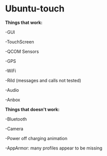 # Ubuntu-touch

**Things that work:**

-GUI

-TouchScreen

-QCOM Sensors

-GPS

-WiFi

-Rild (messages and calls not tested)

-Audio

-Anbox


**Things that doesn't work:**

-Bluetooth

-Camera

-Power off charging animation

-AppArmor: many profiles appear to be missing
